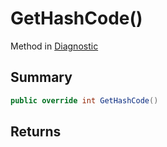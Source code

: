# GetHashCode()

Method in [Diagnostic](/api/csharp/yarn.compiler.diagnostic.md)

## Summary



```csharp
public override int GetHashCode()
```

## Returns



